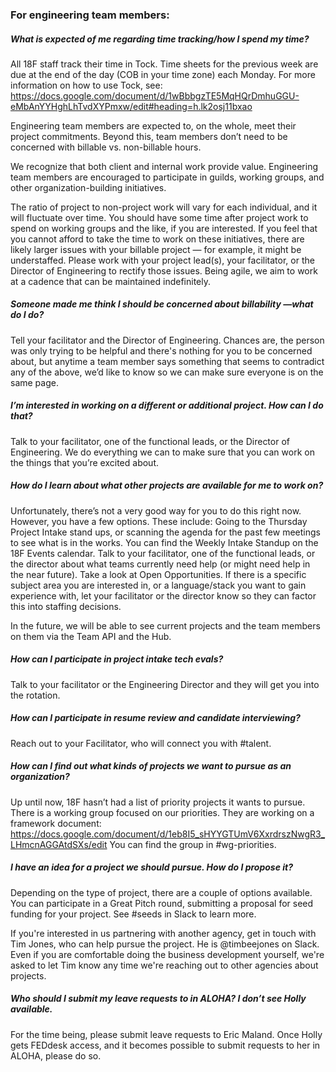 ### For engineering team members:

##### What is expected of me regarding time tracking/how I spend my time?
All 18F staff track their time in Tock. Time sheets for the previous week are due at the end of the day (COB in your time zone) each Monday. For more information on how to use Tock, see: https://docs.google.com/document/d/1wBbbgzTE5MqHQrDmhuGGU-eMbAnYYHghLhTvdXYPmxw/edit#heading=h.lk2osj11bxao 

Engineering team members are expected to, on the whole, meet their project commitments. Beyond this, team members don’t need to be concerned with billable vs. non-billable hours.

We recognize that both client and internal work provide value. Engineering team members are encouraged to participate in guilds, working groups, and other organization-building initiatives.

The ratio of project to non-project work will vary for each individual, and it will fluctuate over time. You should have some time after project work to spend on working groups and the like, if you are interested. If you feel that you cannot afford to take the time to work on these initiatives, there are likely larger issues with your billable project — for example, it might be understaffed. Please work with your project lead(s), your facilitator, or the Director of Engineering to rectify those issues. Being agile, we aim to work at a cadence that can be maintained indefinitely. 


##### Someone made me think I should be concerned about billability —what do I do?
Tell your facilitator and the Director of Engineering. Chances are, the person was only trying to be helpful and there's nothing for you to be concerned about, but anytime a team member says something that seems to contradict any of the above, we’d like to know so we can make sure everyone is on the same page.


##### I’m interested in working on a different or additional project. How can I do that?
Talk to your facilitator, one of the functional leads, or the Director of Engineering. We do everything we can to make sure that you can work on the things that you’re excited about.


##### How do I learn about what other projects are available for me to work on?
Unfortunately, there’s not a very good way for you to do this right now. However, you have a few options. These include: 
Going to the Thursday Project Intake stand ups, or scanning the agenda for the past few meetings to see what is in the works. You can find the Weekly Intake Standup on the 18F Events calendar.
Talk to your facilitator, one of the functional leads, or the director about what teams currently need help (or might need help in the near future).
Take a look at Open Opportunities.
If there is a specific subject area you are interested in, or a language/stack you want to gain experience with, let your facilitator or the director know so they can factor this into staffing decisions.

In the future, we will be able to see current projects and the team members on them via the Team API and the Hub.


##### How can I participate in project intake tech evals?
Talk to your facilitator or the Engineering Director and they will get you into the rotation.


##### How can I participate in resume review and candidate interviewing?
Reach out to your Facilitator, who will connect you with #talent.


##### How can I find out what kinds of projects we want to pursue as an organization?
Up until now, 18F hasn’t had a list of priority projects it wants to pursue. There is a working group focused on our priorities. They are working on a framework document: https://docs.google.com/document/d/1eb8I5_sHYYGTUmV6XxrdrszNwgR3_LHmcnAGGAtdSXs/edit 
You can find the group in #wg-priorities.


##### I have an idea for a project we should pursue. How do I propose it?
Depending on the type of project, there are a couple of options available. You can participate in a Great Pitch round, submitting a proposal for seed funding for your project. See #seeds in Slack to learn more. 

If you're interested in us partnering with another agency, get in touch with Tim Jones, who can help pursue the project. He is @timbeejones on Slack. Even if you are comfortable doing the business development yourself, we're asked to let Tim know any time we're reaching out to other agencies about projects.


##### Who should I submit my leave requests to in ALOHA? I don’t see Holly available.
For the time being, please submit leave requests to Eric Maland. Once Holly gets FEDdesk access, and it becomes possible to submit requests to her in ALOHA, please do so. 
